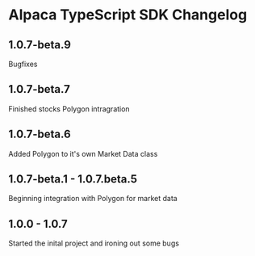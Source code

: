 # Alpaca TypeScript SDK Changelog

## 1.0.7-beta.9

Bugfixes

## 1.0.7-beta.7

Finished stocks Polygon intragration

## 1.0.7-beta.6

Added Polygon to it's own Market Data class

## 1.0.7-beta.1 - 1.0.7.beta.5

Beginning integration with Polygon for market data

## 1.0.0 - 1.0.7

Started the inital project and ironing out some bugs
